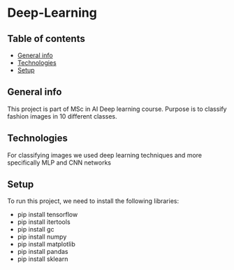 # Deep-Learning

## Table of contents
* [General info](#general-info)
* [Technologies](#technologies)
* [Setup](#setup)

## General info
This project is part of MSc in AI Deep learning course. Purpose is to classify fashion images in 10 different classes.
	
## Technologies
For classifying images we used deep learning techniques and more specifically MLP and CNN networks
	
## Setup
To run this project, we need to install the following libraries: 
- pip install tensorflow
- pip install itertools
- pip install gc
- pip install numpy
- pip install matplotlib
- pip install pandas
- pip install sklearn
